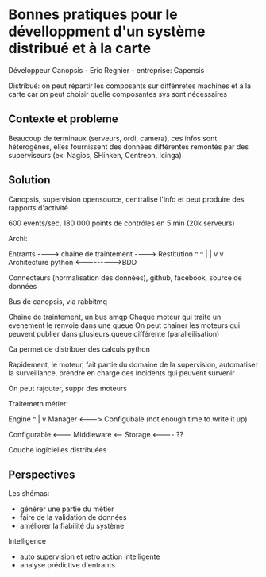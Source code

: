 Bonnes pratiques pour le dévelloppment d'un système distribué et à la carte
===========================================================================

Développeur Canopsis - Eric Regnier - entreprise: Capensis

Distribué: on peut répartir les composants sur diffénretes machines et à la carte car on peut choisir quelle composantes sys sont nécessaires

Contexte et probleme
--------------------

Beaucoup de terminaux (serveurs, ordi, camera), ces infos sont hétérogènes, elles fournissent des données différentes remontés par des superviseurs (ex: Nagios, SHinken, Centreon, Icinga)

Solution
--------
Canopsis, supervision opensource, centralise l'info et peut produire des rapports d'activité

600 events/sec, 180 000 points de contrôles en 5 min (20k serveurs)

Archi:

Entrants ----> chaine de traintement ----> Restitution
                      ^                        ^
                      | 					   |
                      v 					   v
                Architecture python <--------->BDD

Connecteurs (normalisation des données), github, facebook, source de données

Bus de canopsis, via rabbitmq

Chaine de traintement, un bus amqp
Chaque moteur qui traite un evenement le renvoie dans une queue
On peut chainer les moteurs qui peuvent publier dans plusieurs queue différente (paralleilisation)

Ca permet de distribuer des calculs python

Rapidement, le moteur, fait partie du domaine de la supervision, automatiser la surveillance, prendre en charge des incidents qui peuvent survenir

On peut rajouter, suppr des moteurs

Traitemetn métier:

Engine
  ^
  |
  v
Manager <---> Configubale
(not enough time to write it up)

Configurable <--- Middleware <-- Storage <---- ??

Couche logicielles distribuées



Perspectives
------------

Les shémas:
- générer une partie du métier
- faire de la validation de données
- améliorer la fiabilité du système

Intelligence
- auto supervision et retro action intelligente
- analyse prédictive d'entrants


